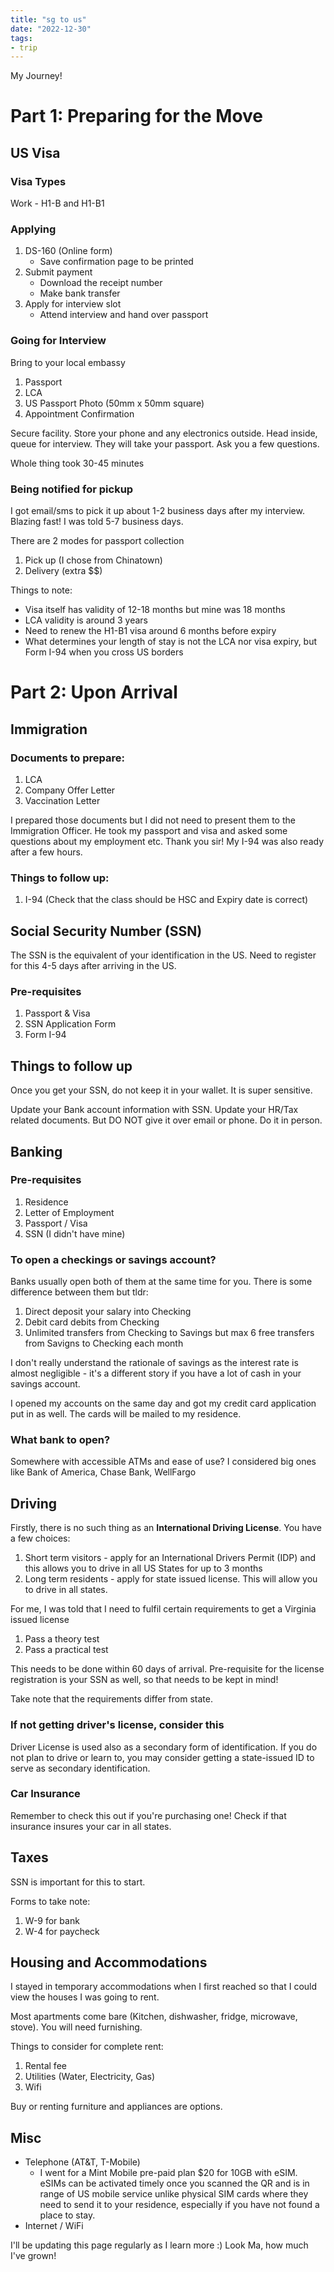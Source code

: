 ```yaml
---
title: "sg to us"
date: "2022-12-30"
tags:
- trip
---
```


My Journey!
<!-- excerpt -->

# Part 1: Preparing for the Move

## US Visa
### Visa Types
Work - H1-B and H1-B1

### Applying
1. DS-160 (Online form) 
    - Save confirmation page to be printed
2. Submit payment
    - Download the receipt number
    - Make bank transfer
3. Apply for interview slot
    - Attend interview and hand over passport

### Going for Interview
Bring to your local embassy
1. Passport
2. LCA 
3. US Passport Photo (50mm x 50mm square)
4. Appointment Confirmation

Secure facility. Store your phone and any electronics outside.
Head inside, queue for interview. They will take your passport.
Ask you a few questions.

Whole thing took 30-45 minutes

### Being notified for pickup
I got email/sms to pick it up about 1-2 business days after my interview. Blazing fast! 
I was told 5-7 business days.

There are 2 modes for passport collection
1) Pick up (I chose from Chinatown)
2) Delivery (extra $$)

Things to note:
- Visa itself has validity of 12-18 months but mine was 18 months 
- LCA validity is around 3 years
- Need to renew the H1-B1 visa around 6 months before expiry
- What determines your length of stay is not the LCA nor visa expiry, but Form I-94 when you cross US borders


# Part 2: Upon Arrival 

## Immigration
### Documents to prepare:
1. LCA
2. Company Offer Letter
3. Vaccination Letter

I prepared those documents but I did not need to present them to the Immigration Officer. He took my passport and visa and asked some questions about my employment etc. Thank you sir! My I-94 was also ready after a few hours.

### Things to follow up:
1. I-94 (Check that the class should be HSC and Expiry date is correct)


## Social Security Number (SSN)
The SSN is the equivalent of your identification in the US. Need to register for this 4-5 days after arriving in the US.

### Pre-requisites
1. Passport & Visa
2. SSN Application Form
3. Form I-94

## Things to follow up
Once you get your SSN, do not keep it in your wallet. It is super sensitive. 

Update your Bank account information with SSN. Update your HR/Tax related documents. But DO NOT give it over email or phone. Do it in person.


## Banking
### Pre-requisites
1. Residence
2. Letter of Employment
3. Passport / Visa
4. SSN (I didn't have mine)

### To open a checkings or savings account? 
Banks usually open both of them at the same time for you. There is some difference between them but tldr:
1. Direct deposit your salary into Checking
2. Debit card debits from Checking
3. Unlimited transfers from Checking to Savings but max 6 free transfers from Savigns to Checking each month

I don't really understand the rationale of savings as the interest rate is almost negligible - it's a different story if you have a lot of cash in your savings account. 

I opened my accounts on the same day and got my credit card application put in as well. The cards will be mailed to my residence.

### What bank to open? 
Somewhere with accessible ATMs and ease of use? I considered big ones like Bank of America, Chase Bank, WellFargo

## Driving
Firstly, there is no such thing as an __International Driving License__. You have a few choices:
1. Short term visitors - apply for an International Drivers Permit (IDP) and this allows you to drive in all US States for up to 3 months
2. Long term residents - apply for state issued license. This will allow you to drive in all states.

For me, I was told that I need to fulfil certain requirements to get a Virginia issued license
1. Pass a theory test
2. Pass a practical test

This needs to be done within 60 days of arrival. Pre-requisite for the license registration is your SSN as well, so that needs to be kept in mind!

Take note that the requirements differ from state.

### If not getting driver's license, consider this
Driver License is used also as a secondary form of identification. If you do not plan to drive or learn to, you may consider getting a state-issued ID to serve as secondary identification.

### Car Insurance
Remember to check this out if you're purchasing one! Check if that insurance insures your car in all states.

## Taxes
SSN is important for this to start.

Forms to take note:
1. W-9 for bank
2. W-4 for paycheck

## Housing and Accommodations
I stayed in temporary accommodations when I first reached so that I could view the houses I was going to rent.

Most apartments come bare (Kitchen, dishwasher, fridge, microwave, stove). You will need furnishing. 

Things to consider for complete rent:
1. Rental fee
2. Utilities (Water, Electricity, Gas)
3. Wifi

Buy or renting furniture and appliances are options.

## Misc
- Telephone (AT&T, T-Mobile)
    - I went for a Mint Mobile pre-paid plan $20 for 10GB with eSIM. eSIMs can be activated timely once you scanned the QR and is in range of US mobile service unlike physical SIM cards where they need to send it to your residence, especially if you have not found a place to stay.
- Internet / WiFi


I'll be updating this page regularly as I learn more :) 
Look Ma, how much I've grown! 